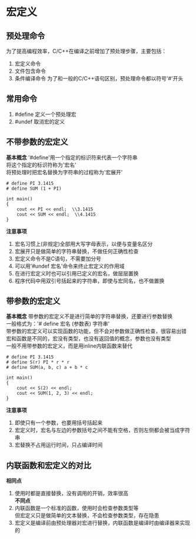 # 宏定义

## 预处理命令
为了提高编程效率，C/C++在编译之前增加了预处理步骤，主要包括：  
1. 宏定义命令
2. 文件包含命令
3. 条件编译命令
为了和一般的C/C++语句区别，预处理命令都以符号'#'开头  


## 常用命令
1. #define 定义一个预处理宏
2. #undef 取消宏的定义


## 不带参数的宏定义
**基本概念**
'#define'用一个指定的标识符来代表一个字符串  
将这个指定的标识符称为'宏名'  
将预处理时把宏名替换为字符串的过程称为'宏展开'  
```
# define PI 3.1415
# define SUM (1 + PI)

int main()
{
	cout << PI << endl;  \\3.1415
	cout << SUM << endl;  \\4.1415
}
```
**注意事项**
1. 宏名习惯上(非规定)全部用大写字母表示，以便与变量名区分
2. 宏展开只是做简单的字符串替换，不做任何正确性检查  
3. 宏定义命令不是C语句，不需要加分号  
4. 可以用'#undef 宏名'命令来终止宏定义的作用域  
5. 在进行宏定义时也可以引用已定义的宏名，做层层置换  
6. 程序代码中用双引号括起来的字符串，即使与宏同名，也不做置换  


## 带参数的宏定义
**基本概念**
带参数的宏定义不是进行简单的字符串替换，还要进行参数替换  
一般格式为：'# define 宏名 (参数表) 字符串'  
带参数的宏定义可以实现函数的功能，但不会对参数做正确性检查，很容易出错  
宏和函数是不同的，宏没有类型，也没有返回值的概念，参数也没有类型  
一般不用带参数的宏定义，而是用inline内联函数来替代  
```
# define PI 3.1415
# define S(r) PI * r * r
# define SUM(a, b, c) a + b * c

int main()
{
	cout << S(2) << endl;
	cout << SUM(1, 2, 3) << endl;
}
```
**注意事项**
1. 即使只有一个参数，也要用括号括起来
2. 宏定义时，宏名与左边的参数括号之间不能有空格，否则左侧都会被当成字符串
3. 宏替换不占用运行时间，只占编译时间


## 内联函数和宏定义的对比
**相同点**
1. 使用时都是直接替换，没有调用的开销，效率很高  
**不同点**
1. 内联函数是一个标准的函数，使用时会检查参数类型等  
但宏定义只是做简单的文本替换，不会检查参数类型，存在隐患  
2. 宏定义是编译前由预处理器对宏进行替换，内联函数是编译时由编译器来实现的  